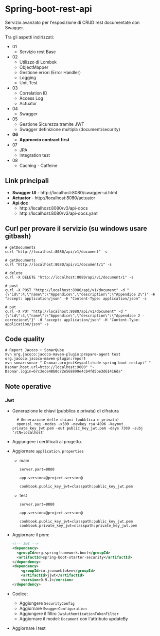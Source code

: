 # Spring-boot-rest-api

Servizio avanzato per l'esposizione di CRUD rest documentate con Swagger.

Tra gli aspetti indirizzati:
 - 01
   - Servizio rest Base
 - 02
   - Utilizzo di Lombok
   - ObjectMapper
   - Gestione errori (Error Handler)
   - Logging
   - Unit Test
 - 03  
   - Correlation ID
   - Access Log
   - Actuator
 - 04
   - Swagger
 - 05
   - Gestione Sicurezza tramite JWT
   - Swagger definizione multipla (document/security)
  - **06**
    - **Approccio contract first**
  - 07
    - JPA
    - Integration test
  - 08
    - Caching - Caffeine


## Link principali
- **Swagger UI** - http://localhost:8080/swagger-ui.html
- **Actuator** - http://localhost:8080/actuator
- **Api doc**
    - http://localhost:8080/v3/api-docs
    - http://localhost:8080/v3/api-docs.yaml

## Curl per provare il servizio (su windows usare gitbash)

```shell
# getDocuments 
curl "http://localhost:8080/api/v1/document" -s

# getDocuments 
curl "http://localhost:8080/api/v1/document/1" -s

# delete 
curl -X DELETE "http://localhost:8080/api/v1/document/1" -s

# post
curl -X POST "http://localhost:8080/api/v1/document" -d "{\"id\":4,\"name\":\"Appendice\",\"description\":\"Appendice 2\"}" -H "accept: application/json" -H "Content-Type: application/json" -s 

# put
curl -X PUT "http://localhost:8080/api/v1/document" -d "{\"id\":4,\"name\":\"Appendice\",\"description\":\"Appendice 2 - correzione\"}" -H "accept: application/json" -H "Content-Type: application/json" -s
```

## Code quality

```shell
# Report Jacoco + SonarQube
mvn org.jacoco:jacoco-maven-plugin:prepare-agent test org.jacoco:jacoco-maven-plugin:report
mvn sonar:sonar "-Dsonar.projectKey=allitude-spring-boot-restapi" "-Dsonar.host.url=http://localhost:9000" "-Dsonar.login=67c3ece48b0c72e568899e4cb4fd5be3d61416da"
```

## Note operative

### Jwt

- Generazione le chiavi (pubblica e privata) di cifratura

  ```shell
    # Generazione delle chiavi (pubblica e privata)
    openssl req -nodes -x509 -newkey rsa:4096 -keyout private_key_jwt.pem -out public_key_jwt.pem -days 7300 -subj '/CN=localhost'
  ```

- Aggiungere i certificati al progetto.

- Aggiornare `application.properties`

  - main
  
    ```properties
    server.port=8080
    
    app.version=@project.version@
    
    cookbook.public_key_jwt=classpath:public_key_jwt.pem
    ```
  - test
  
    ```properties
    server.port=8080
    
    app.version=@project.version@
    
    cookbook.public_key_jwt=classpath:public_key_jwt.pem
    cookbook.private_key_jwt=classpath:private_key_jwt.pem
    ```
  
- Aggiornare il pom:

  ```xml
  <!-- Jwt -->
  <dependency>
  	<groupId>org.springframework.boot</groupId>
  	<artifactId>spring-boot-starter-security</artifactId>
  </dependency>
  <dependency>
      <groupId>io.jsonwebtoken</groupId>
      <artifactId>jjwt</artifactId>
      <version>0.9.1</version>
  </dependency>
  ```

- Codice:
  - Aggiungere `SecurityConfig`
  - Aggiornare `SwaggerConfiguration`
  - Aggiungere il filtro `JwtAuthenticationTokenFilter`
  - Aggiornare il model: `Document` con l'attributo updateBy
  
- Aggiornare i test